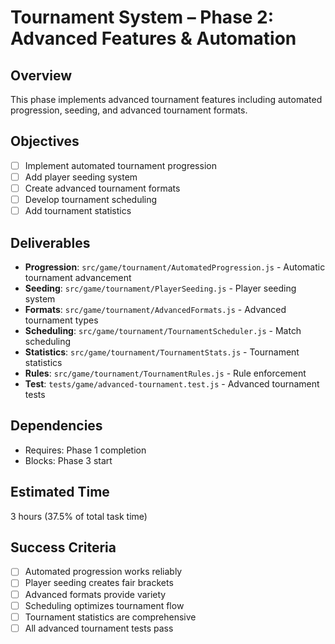 # Tournament System – Phase 2: Advanced Features & Automation

## Overview
This phase implements advanced tournament features including automated progression, seeding, and advanced tournament formats.

## Objectives
- [ ] Implement automated tournament progression
- [ ] Add player seeding system
- [ ] Create advanced tournament formats
- [ ] Develop tournament scheduling
- [ ] Add tournament statistics

## Deliverables
- **Progression**: `src/game/tournament/AutomatedProgression.js` - Automatic tournament advancement
- **Seeding**: `src/game/tournament/PlayerSeeding.js` - Player seeding system
- **Formats**: `src/game/tournament/AdvancedFormats.js` - Advanced tournament types
- **Scheduling**: `src/game/tournament/TournamentScheduler.js` - Match scheduling
- **Statistics**: `src/game/tournament/TournamentStats.js` - Tournament statistics
- **Rules**: `src/game/tournament/TournamentRules.js` - Rule enforcement
- **Test**: `tests/game/advanced-tournament.test.js` - Advanced tournament tests

## Dependencies
- Requires: Phase 1 completion
- Blocks: Phase 3 start

## Estimated Time
3 hours (37.5% of total task time)

## Success Criteria
- [ ] Automated progression works reliably
- [ ] Player seeding creates fair brackets
- [ ] Advanced formats provide variety
- [ ] Scheduling optimizes tournament flow
- [ ] Tournament statistics are comprehensive
- [ ] All advanced tournament tests pass 